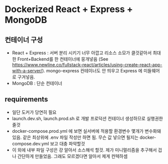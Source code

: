 # Dockerized React + Express + MongoDB

## 컨테이너 구성

- React + Express : 서버 분리 시키기 너무 아깝고 리소스 소모가 클것같아서 최대한 Front+Backend를 한 컨테이너에 뭉개넣음 (See https://www.newline.co/fullstack-react/articles/using-create-react-app-with-a-server/). mongo-express 컨테이너도 안 띄우고 Express 에 미들웨어로 구겨넣음.
- MongoDB : 단순 컨테이너

## requirements

- 일단 도커가 당연히 필요
- launch.dev.sh, launch.prod.sh 로 개발 프로덕션 컨테이너 생성하므로 실행권한 줄것
- docker-compose.prod.yml 에 보면 실서버에 적용할 환경변수 몇개가 변수화돼있음. 같은 최상위에 .env 파일 작성만 하면 됨. 무슨 값 넣으면 될지는 docker-compose.dev.yml 보고 대충 파악할것
- 이 외에 내부 파일 구성은 걍 알아서 소스해석 할것. 제가 미니멀리즘을 추구해서 겁나 간단하게 만들었음. 그래도 모르겠다면 알아서 제게 컨텍하셈
